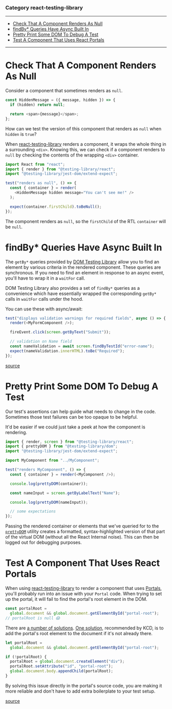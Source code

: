### Category react-testing-library

---

 - [Check That A Component Renders As Null](#check-that-a-component-renders-as-null)
 - [findBy\* Queries Have Async Built In](#findby\*-queries-have-async-built-in)
 - [Pretty Print Some DOM To Debug A Test](#pretty-print-some-dom-to-debug-a-test)
 - [Test A Component That Uses React Portals](#test-a-component-that-uses-react-portals)

---

# Check That A Component Renders As Null

Consider a component that sometimes renders as `null`.

```javascript
const HiddenMessage = ({ message, hidden }) => {
  if (hidden) return null;

  return <span>{message}</span>;
};
```

How can we test the version of this component that renders as `null` when
`hidden` is `true`?

When
[react-testing-library](https://testing-library.com/docs/react-testing-library/intro)
renders a component, it wraps the whole thing in a surrounding `<div>`. Knowing
this, we can check if a component renders to `null` by checking the contents of
the wrapping `<div>` container.

```javascript
import React from "react";
import { render } from "@testing-library/react";
import "@testing-library/jest-dom/extend-expect";

test("renders as null", () => {
  const { container } = render(
    <HiddenMessage hidden message="You can't see me!" />
  );

  expect(container.firstChild).toBeNull();
});
```

The component renders as `null`, so the `firstChild` of the RTL `container`
will be `null`.

# findBy\* Queries Have Async Built In

The `getBy*` queries provided by [DOM Testing
Library](https://testing-library.com/docs/dom-testing-library/api-queries)
allow you to find an element by various criteria in the rendered component.
These queries are synchronous. If you need to find an element in response to an
async event, you'll have to wrap it in a `waitFor` call.

DOM Testing Library also provides a set of `findBy*` queries as a convenience
which have essentially wrapped the corresponding `getBy*` calls in `waitFor`
calls  under the hood.

You can use these with async/await:

```javascript
test("displays validation warnings for required fields", async () => {
  render(<MyFormComponent />);

  fireEvent.click(screen.getByText("Submit"));

  // validation on Name field
  const nameValidation = await screen.findByTestId("error-name");
  expect(nameValidation.innerHTML).toBe("Required");
});
```

[source](https://twitter.com/davidcrespo/status/1296639929376792577?s=20)

# Pretty Print Some DOM To Debug A Test

Our test's assertions can help guide what needs to change in the code.
Sometimes those test failures can be too opaque to be helpful.

It'd be easier if we could just take a peek at how the component is rendering.

```javascript
import { render, screen } from "@testing-library/react";
import { prettyDOM } from "@testing-library/dom";
import "@testing-library/jest-dom/extend-expect";

import MyComponent from "../MyComponent";

test("renders MyComponent", () => {
  const { container } = render(<MyComponent />);

  console.log(prettyDOM(container));

  const nameInput = screen.getByLabelText("Name");

  console.log(prettyDOM(nameInput));

  // some expectations
});
```

Passing the rendered container or elements that we've queried for to the
[`prettyDOM`](https://testing-library.com/docs/dom-testing-library/api-helpers#prettydom)
utility creates a formatted, syntax-highlighted version of that part of the
virtual DOM (without all the React Internal noise). This can then be logged out
for debugging purposes.

# Test A Component That Uses React Portals

When using
[react-testing-library](https://testing-library.com/docs/react-testing-library/intro)
to render a component that uses
[Portals](https://reactjs.org/docs/portals.html), you'll probably run into an
issue with your `Portal` code. When trying to set up the portal, it will fail
to find the portal's root element in the DOM.

```javascript
const portalRoot =
  global.document && global.document.getElementById("portal-root");
// portalRoot is null 😱
```

There are [a number of
solutions](https://github.com/testing-library/react-testing-library/issues/62).
[One
solution](https://github.com/testing-library/react-testing-library/issues/62#issuecomment-438653348),
recommended by KCD, is to add the portal's root element to the document if it's
not already there.

```javascript
let portalRoot =
  global.document && global.document.getElementById("portal-root");

if (!portalRoot) {
  portalRoot = global.document.createElement("div");
  portalRoot.setAttribute("id", "portal-root");
  global.document.body.appendChild(portalRoot);
}
```

By solving this issue directly in the portal's source code, you are making it
more reliable and don't have to add extra boilerplate to your test setup.

[source](https://github.com/testing-library/react-testing-library/issues/62#issuecomment-438653348)

